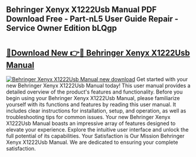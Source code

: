 ## Behringer Xenyx X1222Usb Manual PDF Download Free - Part-nL5 User Guide Repair - Service Owner Edition bLQgp

# <h2><a href="http://bc24747.oget.top/?id=Behringer+Xenyx+X1222Usb+Manual">🔗Download New 👉🔴 Behringer Xenyx X1222Usb Manual</a></h2>

[![Behringer Xenyx X1222Usb Manual new download](https://i.imgur.com/5g1atiW.png)](http://bc24747.oget.top/?id=Behringer+Xenyx+X1222Usb+Manual)
Get started with your new Behringer Xenyx X1222Usb Manual today! This user manual provides a detailed overview of the product's features and functionality. Before you begin using your Behringer Xenyx X1222Usb Manual, please familiarize yourself with its functions and features by reading this user manual. It includes clear instructions for installation, setup, and operation, as well as troubleshooting tips for common issues. Your new Behringer Xenyx X1222Usb Manual boasts an impressive array of features designed to elevate your experience. Explore the intuitive user interface and unlock the full potential of its capabilities. Your Satisfaction is Our Mission Behringer Xenyx X1222Usb Manual. We are dedicated to ensuring your complete satisfaction.
